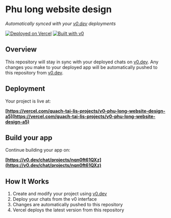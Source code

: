 # Phu long website design

*Automatically synced with your [v0.dev](https://v0.dev) deployments*

[![Deployed on Vercel](https://img.shields.io/badge/Deployed%20on-Vercel-black?style=for-the-badge&logo=vercel)](https://vercel.com/quach-tai-lis-projects/v0-phu-long-website-design-a5)
[![Built with v0](https://img.shields.io/badge/Built%20with-v0.dev-black?style=for-the-badge)](https://v0.dev/chat/projects/nqn0ft61QXz)

## Overview

This repository will stay in sync with your deployed chats on [v0.dev](https://v0.dev).
Any changes you make to your deployed app will be automatically pushed to this repository from [v0.dev](https://v0.dev).

## Deployment

Your project is live at:

**[https://vercel.com/quach-tai-lis-projects/v0-phu-long-website-design-a5](https://vercel.com/quach-tai-lis-projects/v0-phu-long-website-design-a5)**

## Build your app

Continue building your app on:

**[https://v0.dev/chat/projects/nqn0ft61QXz](https://v0.dev/chat/projects/nqn0ft61QXz)**

## How It Works

1. Create and modify your project using [v0.dev](https://v0.dev)
2. Deploy your chats from the v0 interface
3. Changes are automatically pushed to this repository
4. Vercel deploys the latest version from this repository

